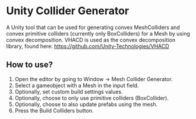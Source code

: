 # Unity Collider Generator

A Unity tool that can be used for generating convex MeshColliders and convex primitive colliders (currently only BoxColliders) for a Mesh by using convex decomposition.
VHACD is used as the convex decomposition library, found here: https://github.com/Unity-Technologies/VHACD 


## How to use?
1. Open the editor by going to Window -> Mesh Collider Generator.
2. Select a gameobject with a Mesh in the input field.
3. Optionally, set custom build settings values.
4. Optionally, choose to only use primitive colliders (BoxCollider).
5. Optionally, choose to also update prefabs using the mesh.
5. Press the Build Colliders button.
